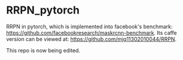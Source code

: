 # RRPN_pytorch
RRPN in pytorch, which is implemented into facebook's benchmark: https://github.com/facebookresearch/maskrcnn-benchmark. 
Its caffe version can be viewed at: https://github.com/mjq11302010044/RRPN.

This repo is now being edited.
